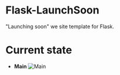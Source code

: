 Flask-LaunchSoon
================

"Launching soon" we site template for Flask.

Current state
=============

* **Main**
  ![Main](http://i.imgur.com/DnVGxA4.png)

